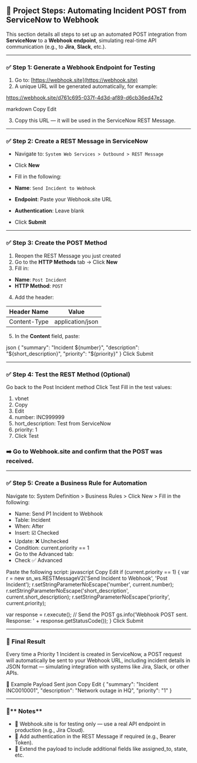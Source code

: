 ## 📌 Project Steps: Automating Incident POST from ServiceNow to Webhook

This section details all steps to set up an automated POST integration from **ServiceNow** to a **Webhook endpoint**, simulating real-time API communication (e.g., to **Jira**, **Slack**, etc.).

---

### ✅ **Step 1: Generate a Webhook Endpoint for Testing**

1. Go to: [https://webhook.site](https://webhook.site)
2. A unique URL will be generated automatically, for example:

https://webhook.site/d761c695-037f-4d3d-af89-d6cb36ed47e2

markdown
Copy
Edit

3. Copy this URL — it will be used in the ServiceNow REST Message.

---

### ✅ **Step 2: Create a REST Message in ServiceNow**

- Navigate to: `System Web Services > Outbound > REST Message`
- Click **New**
- Fill in the following:

- **Name**: `Send Incident to Webhook`
- **Endpoint**: Paste your Webhook.site URL
- **Authentication**: Leave blank

- Click **Submit**

---

### ✅ **Step 3: Create the POST Method**

1. Reopen the REST Message you just created
2. Go to the **HTTP Methods** tab → Click **New**
3. Fill in:

- **Name**: `Post Incident`
- **HTTP Method**: `POST`

4. Add the header:

| Header Name   | Value             |
|---------------|------------------|
| Content-Type  | application/json |

5. In the **Content** field, paste:

json
{
  "summary": "Incident ${number}",
  "description": "${short_description}",
  "priority": "${priority}"
}
Click Submit

---

### ✅ Step 4: **Test the REST Method (Optional)**
Go back to the Post Incident method
Click Test
Fill in the test values:

1. vbnet
2. Copy
3. Edit
4. number: INC999999
5. hort_description: Test from ServiceNow
6. priority: 1
7. Click Test

### ➡️ **Go to Webhook.site and confirm that the POST was received.**

---

### ✅ Step 5: **Create a Business Rule for Automation**
Navigate to: System Definition > Business Rules > Click New > Fill in the following:

- Name: Send P1 Incident to Webhook
- Table: Incident
- When: After
- Insert: ☑️ Checked
- Update: ❌ Unchecked
- Condition: current.priority == 1
- Go to the Advanced tab:
- Check ✅ Advanced

Paste the following script:
javascript
Copy
Edit
if (current.priority == 1) {
  var r = new sn_ws.RESTMessageV2('Send Incident to Webhook', 'Post Incident');
  r.setStringParameterNoEscape('number', current.number);
  r.setStringParameterNoEscape('short_description', current.short_description);
  r.setStringParameterNoEscape('priority', current.priority);

  var response = r.execute(); // Send the POST
  gs.info('Webhook POST sent. Response: ' + response.getStatusCode());
}
Click Submit

---

### 🎯 **Final Result**
Every time a Priority 1 Incident is created in ServiceNow, a POST request will automatically be sent to your Webhook URL, including incident details in JSON format — simulating integration with systems like Jira, Slack, or other APIs.

🧪 Example Payload Sent
json
Copy
Edit
{
  "summary": "Incident INC0010001",
  "description": "Network outage in HQ",
  "priority": "1"
}

---
### 🧠** Notes**
- 🧪 Webhook.site is for testing only — use a real API endpoint in production (e.g., Jira Cloud).
- 🔐 Add authentication in the REST Message if required (e.g., Bearer Token).
- 🔄 Extend the payload to include additional fields like assigned_to, state, etc.

